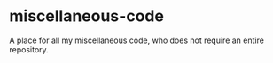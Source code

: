 # miscellaneous-code
A place for all my miscellaneous code, who does not require an entire repository.
